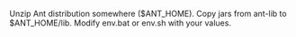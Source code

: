 Unzip Ant distribution somewhere ($ANT_HOME).
Copy jars from ant-lib to $ANT_HOME/lib.
Modify env.bat or env.sh with your values.